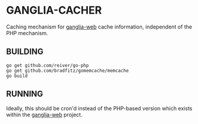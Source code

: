 # GANGLIA-CACHER

Caching mechanism for [ganglia-web](https://github.com/ganglia/ganglia-web) cache information, independent of the PHP mechanism.

## BUILDING

```
go get github.com/reiver/go-php
go get github.com/bradfitz/gomemcache/memcache
go build
```

## RUNNING

Ideally, this should be cron'd instead of the PHP-based version which exists
within the [ganglia-web](https://github.com/ganglia/ganglia-web) project.

